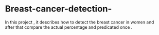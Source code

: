 # Breast-cancer-detection-
In this project , it describes how to detect the breast cancer in women and after that compare the actual percentage and predicated once .
